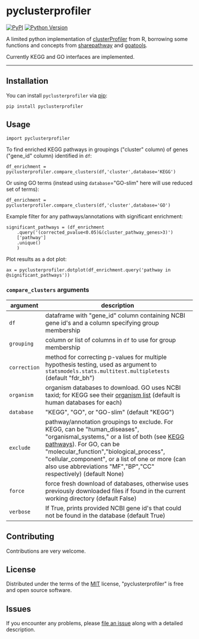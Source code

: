 # pyclusterprofiler

[![PyPI](https://img.shields.io/pypi/v/pyclusterprofiler.svg?color=green)](https://pypi.org/project/pyclusterprofiler)
[![Python Version](https://img.shields.io/pypi/pyversions/pyclusterprofiler.svg?color=green)](https://python.org)

A limited python implementation of [clusterProfiler] from R, borrowing some functions and concepts from [sharepathway] and [goatools].

Currently KEGG and GO interfaces are implemented.

----------------------------------

## Installation

You can install `pyclusterprofiler` via [pip]:

    pip install pyclusterprofiler

## Usage

	import pyclusterprofiler

To find enriched KEGG pathways in groupings ("cluster" column) of genes ("gene_id" column) identified in `df`:

	df_enrichment = pyclusterprofiler.compare_clusters(df,'cluster',database='KEGG')

Or using GO terms (instead using `database`="GO-slim" here will use reduced set of terms):
	
	df_enrichment = pyclusterprofiler.compare_clusters(df,'cluster',database='GO')

Example filter for any pathways/annotations with significant enrichment:
	
	significant_pathways = (df_enrichment
		.query('(corrected_pvalue<0.05)&(cluster_pathway_genes>3)')
		['pathway']
		.unique()
		)

Plot results as a dot plot:

	ax = pyclusterprofiler.dotplot(df_enrichment.query('pathway in @significant_pathways'))

### `compare_clusters` arguments

| argument | description |
|----------|-------------|
| `df` | dataframe with "gene_id" column containing NCBI gene id's and a column specifying group membership|
| `grouping` | column or list of columns in `df` to use for group membership |
| `correction` | method for correcting p-values for multiple hypothesis testing, used as argument to `statsmodels.stats.multitest.multipletests` (default "fdr_bh") |
| `organism` | organism databases to download. GO uses NCBI taxid; for KEGG see their [organism list]	(default is human databases for each) |
| `database` | "KEGG", "GO", or "GO-slim" (default "KEGG") |
| `exclude` | pathway/annotation groupings to exclude. For KEGG, can be "human_diseases", "organismal_systems," or a list of both (see [KEGG pathways]). For GO, can be "molecular_function","biological_process", "cellular_component", or a list of one or more (can also use abbreviations "MF","BP","CC" respectively) (default None) |
| `force` | force fresh download of databases, otherwise uses previously downloaded files if found in the current working directory (default False) |
| `verbose` | If True, prints provided NCBI gene id's that could not be found in the database (default True) |

## Contributing

Contributions are very welcome.

## License

Distributed under the terms of the [MIT] license,
"pyclusterprofiler" is free and open source software.

## Issues

If you encounter any problems, please [file an issue] along with a detailed description.

[MIT]: http://opensource.org/licenses/MIT
[file an issue]: https://github.com/lukebfunk/pyclusterprofiler/issues
[pip]: https://pypi.org/project/pip/
[clusterProfiler]: https://github.com/YuLab-SMU/clusterProfiler
[sharepathway]: https://github.com/GuipengLi/SharePathway
[goatools]: https://github.com/tanghaibao/goatools
[organism list]: https://www.genome.jp/kegg/catalog/org_list.html
[KEGG pathways]: https://www.genome.jp/kegg/pathway.html